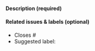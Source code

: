 <!-- Thank you for opening a PR! We really appreciate you taking the time to help out 🙌 -->

#### Description (required)

<!-- Please describe the change you are proposing, and why -->

#### Related issues & labels (optional)

- Closes #<!-- Add an issue number if this PR will close it. -->
- Suggested label: <!-- Help us triage by suggesting one of our labels that describes your PR -->

<!-- For a new/changed feature in an upcoming Astro release? -->
<!-- Uncomment the line below, update the minor version number if known, and include a PR link -->
<!-- #### For Astro version: `4.x`. See astro PR [#](url). -->
